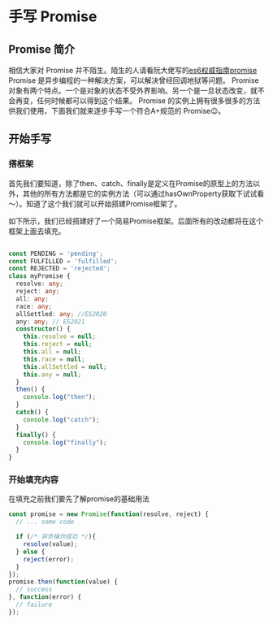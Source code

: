 # 手写 Promise

## Promise 简介

相信大家对 Promise 并不陌生。陌生的人请看阮大佬写的[es6权威指南promise](https://es6.ruanyifeng.com/#docs/promise)
Promise 是异步编程的一种解决方案，可以解决曾经回调地狱等问题。
Promise 对象有两个特点。一个是对象的状态不受外界影响。另一个是一旦状态改变，就不会再变，任何时候都可以得到这个结果。
Promise 的实例上拥有很多很多的方法供我们使用，下面我们就来逐步手写一个符合A+规范的 Promise:wink:。

## 开始手写
### 搭框架
首先我们要知道，除了then、catch、finally是定义在Promise的原型上的方法以外，其他的所有方法都是它的实例方法（可以通过hasOwnProperty获取下试试看～）。知道了这个我们就可以开始搭建Promise框架了。


如下所示，我们已经搭建好了一个简易Promise框架。后面所有的改动都将在这个框架上面去填充。
```ts

const PENDING = 'pending';
const FULFILLED = 'fulfilled';
const REJECTED = 'rejected';
class myPromise {
  resolve: any;
  reject: any;
  all: any;
  race: any;
  allSettled: any; //ES2020
  any: any; // ES2021
  constructor() {
    this.resolve = null;
    this.reject = null;
    this.all = null;
    this.race = null;
    this.allSettled = null;
    this.any = null;
  }
  then() {
    console.log("then");
  }
  catch() {
    console.log("catch");
  }
  finally() {
    console.log("finally");
  }
}
```


### 开始填充内容
在填充之前我们要先了解promise的基础用法
``` ts
const promise = new Promise(function(resolve, reject) {
  // ... some code

  if (/* 异步操作成功 */){
    resolve(value);
  } else {
    reject(error);
  }
});
promise.then(function(value) {
  // success
}, function(error) {
  // failure
});
```